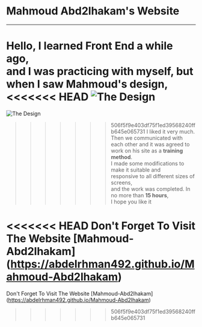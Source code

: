 # Mahmoud Abd2lhakam's Website

---

**Hello**, I learned **Front End** a while ago, <br />
and I was practicing with myself, but when I saw **Mahmoud's design**, <br />
<<<<<<< HEAD
![The Design](296218329_414923013999315_8347376955265921622_n.png) <br />
=======
![The Design](296218329_414923013999315_8347376955265921622_n.png)
>>>>>>> 506f5f9e403df75f1ed39568240ffb645e065731
I liked it very much. Then we communicated with each other and it was agreed to work on his site as a **training method**. <br />
I made some modifications to make it suitable and <br />
responsive to all different sizes of screens, <br />
and the work was completed. In no more than **15 hours**, <br />
I hope you like it

<<<<<<< HEAD
Don't Forget To Visit The Website [Mahmoud-Abd2lhakam] (https://abdelrhman492.github.io/Mahmoud-Abd2lhakam)
=======
Don't Forget To Visit The Website [Mahmoud-Abd2lhakam] (https://abdelrhman492.github.io/Mahmoud-Abd2lhakam)
>>>>>>> 506f5f9e403df75f1ed39568240ffb645e065731
